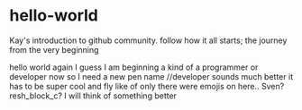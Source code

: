 # hello-world
Kay's introduction to github community. follow how it all starts; the journey from the very beginning

hello world again
I guess I am beginning a kind of a programmer or developer now so I need a new pen name
//developer sounds much better
it has to be super cool and fly like 
of only there were emojis on here..
Sven? resh_block_c?
I will think of something better
